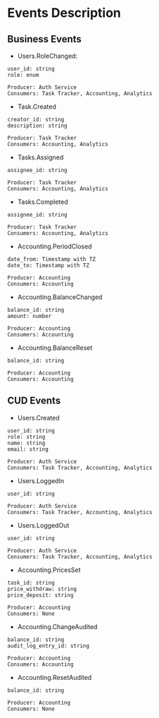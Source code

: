 # Events Description

## Business Events

- Users.RoleChanged:

```
user_id: string
role: enum

```

```
Producer: Auth Service
Consumers: Task Tracker, Accounting, Analytics
```

- Task.Created

```
creator_id: string
description: string
```

```
Producer: Task Tracker
Consumers: Accounting, Analytics
```

- Tasks.Assigned

```
assignee_id: string
```

```
Producer: Task Tracker
Consumers: Accounting, Analytics
```

- Tasks.Completed

```
assignee_id: string
```

```
Producer: Task Tracker
Consumers: Accounting, Analytics
```

- Accounting.PeriodClosed

```
date_from: Timestamp with TZ
date_to: Timestamp with TZ
```

```
Producer: Accounting
Consumers: Accounting
```

- Accounting.BalanceChanged

```
balance_id: string
amount: number
```

```
Producer: Accounting
Consumers: Accounting
```

- Accounting.BalanceReset

```
balance_id: string
```

```
Producer: Accounting
Consumers: Accounting
```

## CUD Events

- Users.Created

```
user_id: string
role: string
name: string
email: string
```

```
Producer: Auth Service
Consumers: Task Tracker, Accounting, Analytics
```

- Users.LoggedIn

```
user_id: string
```

```
Producer: Auth Service
Consumers: Task Tracker, Accounting, Analytics
```

- Users.LoggedOut

```
user_id: string
```

```
Producer: Auth Service
Consumers: Task Tracker, Accounting, Analytics
```

- Accounting.PricesSet

```
task_id: string
price_withdraw: string
price_deposit: string
```

```
Producer: Accounting
Consumers: None
```

- Accounting.ChangeAudited

```
balance_id: string
audit_log_entry_id: string
```

```
Producer: Accounting
Consumers: Accounting
```

- Accounting.ResetAudited

```
balance_id: string
```

```
Producer: Accounting
Consumers: None
```
